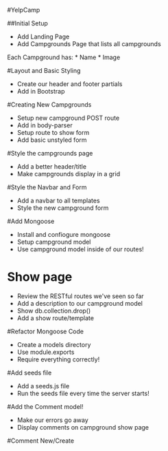 #YelpCamp

##Initial Setup
* Add Landing Page
* Add Campgrounds Page that lists all campgrounds

Each Campground has:
    * Name
    * Image

#Layout and Basic Styling
* Create our header and footer partials
* Add in Bootstrap

#Creating New Campgrounds
* Setup new campground POST route
* Add in body-parser
* Setup route to show form
* Add basic unstyled form

#Style the campgrounds page
* Add a better header/title
* Make campgrounds display in a grid

#Style the Navbar and Form
* Add a navbar to all templates
* Style the new campground form

#Add Mongoose
* Install and confiogure mongoose
* Setup campground model
* Use campground model inside of our routes!

# Show page
* Review the RESTful routes we've seen so far
* Add a description to our campground model
* Show db.collection.drop()
* Add a show route/template

#Refactor Mongoose Code
* Create a models directory
* Use module.exports
* Require everything correctly!

#Add seeds file
* Add a seeds.js file
* Run the seeds file every time the server starts!

#Add the Comment model!
* Make our errors go away
* Display comments on campground show page

#Comment New/Create